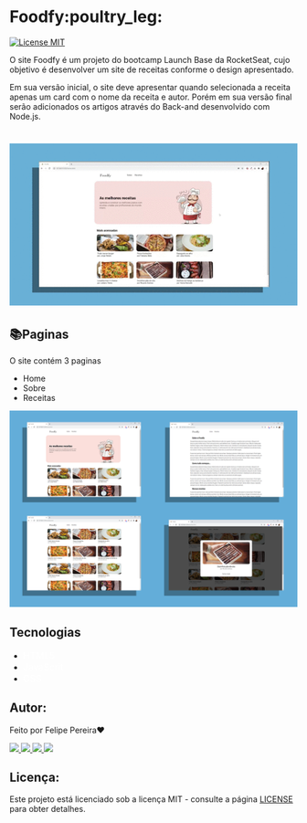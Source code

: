 <h1>Foodfy:poultry_leg: </h1>
<p>
  <a href="https://opensource.org/licenses/MIT">
    <img src="https://img.shields.io/badge/License-MIT-blue.svg" alt="License MIT">
  </a>
</p>

<p>O site Foodfy é um projeto do bootcamp Launch Base da RocketSeat, cujo objetivo é desenvolver um site de receitas conforme o design apresentado.</p>

<p>Em sua versão inicial, o site deve apresentar quando selecionada a receita apenas um card com o nome da receita e autor. Porém em sua versão final serão adicionados os artigos através do Back-and desenvolvido com Node.js.</p>

<h1 align = center>
  <img "aling:center" src="https://github.com/pereirafelipe/Foodfy-front-end/blob/master/assets/Foodfy2.gif" alt="foodfy-gif" >
</h1>


## :books:Paginas

<p> O site contém 3 paginas
  <ul>
    <li>Home</li>
    <li>Sobre</li>
    <li>Receitas</li>
    </ul>
    
![lista](https://github.com/pereirafelipe/Foodfy-front-end/blob/master/assets/Conjunto.png)    





## Tecnologias

- <a href="https://www.learn-html.org/" style="text-decoration: none; font-size: 16px; color: #fff;" >HTML5 </a>
- <a href="https://www.javascript.com/" style="text-decoration: none; font-size: 16px; color: #fff;" >JavaScrit </a>
- <a href="https://www.learn-html.org/" style="text-decoration: none; font-size: 16px; color: #fff;" >CSS</a>



## Autor:

Feito  por Felipe Pereira❤️ 

  <a href="https://github.com/pereirafelipe" alt="GitHub">
    <img src="https://img.shields.io/badge/-GitHub-000?style=flat-square&logo=Github&logoColor=white" />
  </a>
  <a href="https://www.linkedin.com/in/felipe-pereira-ferreira-2573521b1/" alt="LinkedIn">
    <img src="https://img.shields.io/badge/-LinkedIn-blue?style=flat-square&logo=Linkedin&logoColor=white" />
  </a>
  <a href="mailto:felp.pereira98@gmail.com" alt="Gmail">
    <img src="https://img.shields.io/badge/-Gmail-D54B3D?style=flat-square&logo=Gmail&logoColor=white" />
  </a>
  <a href="https://app.rocketseat.com.br/me/felipe-pereira-ferreira-1591152658" alt="Rocketseat">
    <img src="https://img.shields.io/badge/-Rocket-7159C1?style=flat-square&logoColor=white" />
  </a>

## Licença:

Este projeto está licenciado sob a licença MIT - consulte a página [LICENSE](https://opensource.org/licenses/MIT) para obter detalhes.



